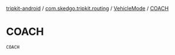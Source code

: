 [tripkit-android](../../index.md) / [com.skedgo.tripkit.routing](../index.md) / [VehicleMode](index.md) / [COACH](./-c-o-a-c-h.md)

# COACH

`COACH`